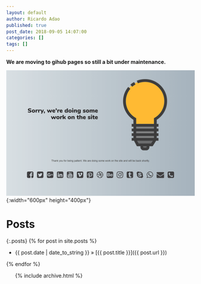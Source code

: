 ```yaml
---
layout: default
author: Ricardo Adao
published: true
post_date: 2018-09-05 14:07:00
categories: []
tags: []
---
```


**We are moving to gihub pages so still a bit under maintenance.**

![Under Construction](assets/images/under.construction.png){:width="600px" height="400px"}

# Posts #

{:.posts}
{% for post in site.posts %}

* {{ post.date | date_to_string }} » [{{ post.title }}]({{ post.url }})

{% endfor %}

<ul class="archive">
{% include archive.html %}
</ul>